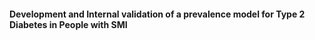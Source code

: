 #### Development and Internal validation of a prevalence model for Type 2 Diabetes in People with SMI
